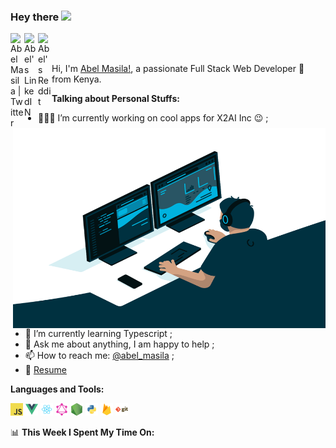 ### Hey there <img src="https://media.giphy.com/media/hvRJCLFzcasrR4ia7z/giphy.gif" width="25px">

<a href="https://twitter.com/abel_masila">
  <img align="left" alt="Abel Masila | Twitter" width="22px" src="https://raw.githubusercontent.com/peterthehan/peterthehan/master/assets/twitter.svg" />
</a>
<a href="https://www.linkedin.com/in/abelmasila">
  <img align="left" alt="Abel's LinkedIN" width="22px" src="https://raw.githubusercontent.com/peterthehan/peterthehan/master/assets/linkedin.svg" />
</a>
<a href="https://www.facebook.com/abel.masila">
  <img align="left" alt="Abel's Reddit" width="22px" src="https://raw.githubusercontent.com/peterthehan/peterthehan/master/assets/facebook.svg" />
</a>
<br />
<br />

Hi, I'm [Abel Masila!](https://www.masila.ml/), a passionate Full Stack Web Developer 🚀 from Kenya.

<img align="right" alt="GIF" src="https://github.com/abel-masila/abel-masila/blob/master/code.gif?raw=true" width="500" height="320" />

**Talking about Personal Stuffs:**

- 👨🏽‍💻 I’m currently working on cool apps for X2AI Inc :wink: ;
- 🌱 I’m currently learning Typescript ;
- 💬 Ask me about anything, I am happy to help ;
- 📫 How to reach me: [@abel_masila](https://twitter.com/abel_masila) ;
- 📝 [Resume](https://drive.google.com/file/d/0B_lP6TceTGwgbGlJUjBoSzhzOEhKZDctOFlSdkcyRjY0QnBN/view?usp=sharing)

**Languages and Tools:**

<code><img height="20" src="https://raw.githubusercontent.com/github/explore/80688e429a7d4ef2fca1e82350fe8e3517d3494d/topics/javascript/javascript.png"></code>
<code><img height="20" src="https://raw.githubusercontent.com/github/explore/80688e429a7d4ef2fca1e82350fe8e3517d3494d/topics/vue/vue.png"></code>
<code><img height="20" src="https://raw.githubusercontent.com/github/explore/80688e429a7d4ef2fca1e82350fe8e3517d3494d/topics/react/react.png"></code>
<code><img height="20" src="https://raw.githubusercontent.com/github/explore/5c058a388828bb5fde0bcafd4bc867b5bb3f26f3/topics/graphql/graphql.png"></code>
<code><img height="20" src="https://raw.githubusercontent.com/github/explore/80688e429a7d4ef2fca1e82350fe8e3517d3494d/topics/nodejs/nodejs.png"></code>
<code><img height="20" src="https://raw.githubusercontent.com/github/explore/80688e429a7d4ef2fca1e82350fe8e3517d3494d/topics/python/python.png"></code>
<code><img height="20" src="https://raw.githubusercontent.com/github/explore/80688e429a7d4ef2fca1e82350fe8e3517d3494d/topics/firebase/firebase.png"></code>
<code><img height="20" src="https://raw.githubusercontent.com/github/explore/80688e429a7d4ef2fca1e82350fe8e3517d3494d/topics/git/git.png"></code>

📊 **This Week I Spent My Time On:**

<!--START_SECTION:waka-->
<!--END_SECTION:waka-->
